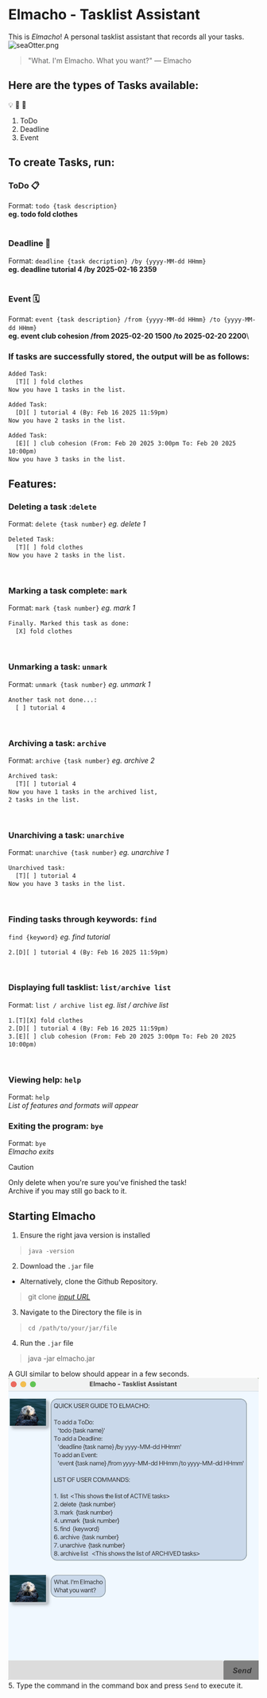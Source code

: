# Elmacho - Tasklist Assistant

This is _Elmacho_! A personal tasklist assistant that records all your tasks.
![seaOtter.png](src/main/resources/images/seaOtter.png)
> "What. I'm Elmacho. What you want?" — Elmacho

## Here are the types of Tasks available:
:bulb: 
:memo:
:pencil:
1. ToDo
2. Deadline
3. Event

## To create Tasks, run:
### ToDo :clipboard:   
Format: `todo {task description}`\
**eg. todo fold clothes**<br><br>
### Deadline :date:
Format: `deadline {task decription} /by {yyyy-MM-dd HHmm}`\
**eg. deadline tutorial 4 /by 2025-02-16 2359**<br><br>
### Event :spiral_calendar:
Format: `event {task description} /from {yyyy-MM-dd HHmm} /to {yyyy-MM-dd HHmm}`\
**eg. event club cohesion /from 2025-02-20 1500 /to 2025-02-20 2200**\

### If tasks are successfully stored, the output will be as follows:

```
Added Task: 
  [T][ ] fold clothes 
Now you have 1 tasks in the list.
```


```
Added Task:
  [D][ ] tutorial 4 (By: Feb 16 2025 11:59pm)
Now you have 2 tasks in the list.
```


```
Added Task:
  [E][ ] club cohesion (From: Feb 20 2025 3:00pm To: Feb 20 2025 10:00pm)
Now you have 3 tasks in the list.
```

## Features:
### Deleting a task :`delete` 
Format: `delete {task number}`
_eg. delete 1_
```
Deleted Task: 
  [T][ ] fold clothes 
Now you have 2 tasks in the list.
```
<br>

### Marking a task complete: `mark`
Format: `mark {task number}`
_eg. mark 1_
```
Finally. Marked this task as done: 
  [X] fold clothes 
```
<br>

### Unmarking a task: `unmark` 
Format: `unmark {task number}`
_eg. unmark 1_
```
Another task not done...: 
  [ ] tutorial 4
```
<br>

### Archiving a task: `archive`
Format: `archive {task number}`
_eg. archive 2_
```
Archived task: 
  [T][ ] tutorial 4
Now you have 1 tasks in the archived list,
2 tasks in the list.
```
<br>

### Unarchiving a task: `unarchive`
Format: `unarchive {task number}`
_eg.  unarchive 1_
```
Unarchived task: 
  [T][ ] tutorial 4
Now you have 3 tasks in the list.
```
<br>

### Finding tasks through keywords: `find`
`find {keyword}`
_eg. find tutorial_
```
2.[D][ ] tutorial 4 (By: Feb 16 2025 11:59pm)
```
<br>

### Displaying full tasklist: `list/archive list`
Format: `list / archive list`
_eg. list / archive list_
```
1.[T][X] fold clothes 
2.[D][ ] tutorial 4 (By: Feb 16 2025 11:59pm)
3.[E][ ] club cohesion (From: Feb 20 2025 3:00pm To: Feb 20 2025 10:00pm)
```
<br>

### Viewing help: `help`
Format: `help`  
_List of features and formats will appear_
<br>

### Exiting the program: `bye`
Format: `bye`  
_Elmacho exits_
> [!CAUTION]
> Only delete when you're sure you've finished the task!   
> Archive if you may still go back to it.

## Starting Elmacho
1. Ensure the right java version is installed
> `java -version`
2. Download the `.jar` file
- Alternatively, clone the Github Repository.
> git clone [_input URL_](https://github.com/chenxy12345/ip)
3. Navigate to the Directory the file is in
> `cd /path/to/your/jar/file`
4. Run the `.jar` file
> java -jar elmacho.jar
> 
A GUI similar to below should appear in a few seconds.
![Welcome.png](src/main/resources/images/Welcome.png)
5. Type the command in the command box and press `Send` to execute it.
